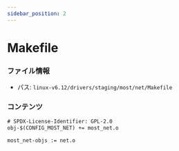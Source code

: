 ```yaml
---
sidebar_position: 2
---
```

# Makefile

### ファイル情報

- パス: `linux-v6.12/drivers/staging/most/net/Makefile`

### コンテンツ

```txt
# SPDX-License-Identifier: GPL-2.0
obj-$(CONFIG_MOST_NET) += most_net.o

most_net-objs := net.o

```
